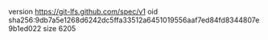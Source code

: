 version https://git-lfs.github.com/spec/v1
oid sha256:9db7a5e1268d6242dc5ffa33512a6451019556aaf7ed84fd8344807e9b1ed022
size 6205

